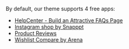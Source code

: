 By default, our theme supports 4 free apps:
* [HelpCenter - Build an Attractive FAQs Page](https://apps.shopify.com/helpcenter?page=1&rating=1)
* [Instagram shop by Snapppt](https://apps.shopify.com/instagram-shop-by-snapppt)
* [Product Reviews](https://apps.shopify.com/product-reviews)
* [Wishlist Compare by Arena](https://apps.arenatheme.com/install)

